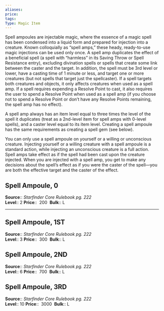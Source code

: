 ```yaml
---
aliases: 
price: 
tags: 
Type: Magic Item
---
```

Spell ampoules are injectable magic, where the essence of a magic spell has been condensed into a liquid form and prepared for injection into a creature. Known colloquially as “spell amps,” these heady, ready-to-use magic injections can be used only once. A spell amp duplicates the effect of a beneficial spell (a spell with “harmless” in its Saving Throw or Spell Resistance entry), excluding divination spells or spells that create some link between the caster and the target. In addition, the spell must be 3rd level or lower, have a casting time of 1 minute or less, and target one or more creatures (but not spells that target just the spellcaster). If a spell targets both creatures and objects, it only affects creatures when used as a spell amp. If a spell requires expending a Resolve Point to cast, it also requires the user to spend a Resolve Point when used as a spell amp (if you choose not to spend a Resolve Point or don’t have any Resolve Points remaining, the spell amp has no effect).  
  
A spell amp always has an item level equal to three times the level of the spell it duplicates (treat as a 2nd-level item for spell amps with 0-level spells), and a caster level equal to its item level. Creating a spell ampoule has the same requirements as creating a spell gem (see below).  
  
You can only use a spell ampoule on yourself or a willing or unconscious creature. Injecting yourself or a willing creature with a spell ampoule is a standard action, while injecting an unconscious creature is a full action. Spell amps take effect as if the spell had been cast upon the creature injected. When you are injected with a spell amp, you get to make any decisions about the spell’s effect as if you were the caster of the spell—you are both the effective target and the caster of the effect.  

## Spell Ampoule, 0

**Source**:: _Starfinder Core Rulebook pg. 222_  
**Level**:: 2
**Price**::  200 
**Bulk**:: L

---

## Spell Ampoule, 1ST

**Source**:: _Starfinder Core Rulebook pg. 222_  
**Level**:: 3
**Price**::  300 
**Bulk**:: L

## Spell Ampoule, 2ND

**Source**:: _Starfinder Core Rulebook pg. 222_  
**Level**:: 6
**Price**::  700 
**Bulk**:: L

## Spell Ampoule, 3RD

**Source**:: _Starfinder Core Rulebook pg. 222_  
**Level**:: 10
**Price**::  3000 
**Bulk**:: L
